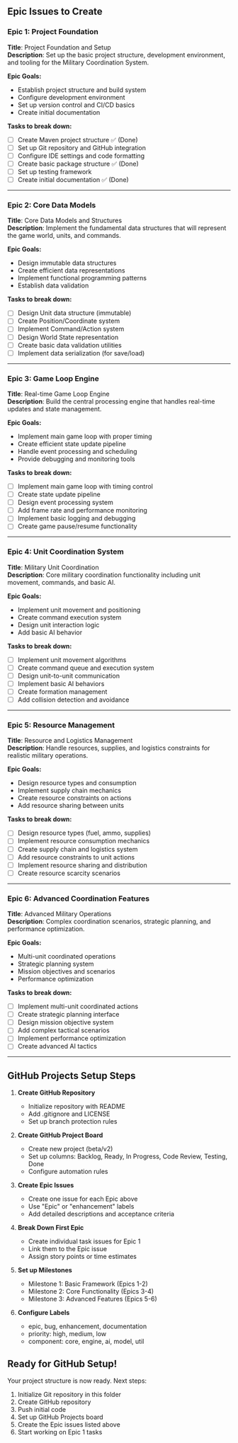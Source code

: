 ## Epic Issues to Create

### Epic 1: Project Foundation
**Title**: Project Foundation and Setup  
**Description**: Set up the basic project structure, development environment, and tooling for the Military Coordination System.

**Epic Goals:**
- Establish project structure and build system
- Configure development environment
- Set up version control and CI/CD basics
- Create initial documentation

**Tasks to break down:**
- [ ] Create Maven project structure ✅ (Done)
- [ ] Set up Git repository and GitHub integration
- [ ] Configure IDE settings and code formatting
- [ ] Create basic package structure ✅ (Done)
- [ ] Set up testing framework
- [ ] Create initial documentation ✅ (Done)

---

### Epic 2: Core Data Models
**Title**: Core Data Models and Structures  
**Description**: Implement the fundamental data structures that will represent the game world, units, and commands.

**Epic Goals:**
- Design immutable data structures
- Create efficient data representations
- Implement functional programming patterns
- Establish data validation

**Tasks to break down:**
- [ ] Design Unit data structure (immutable)
- [ ] Create Position/Coordinate system
- [ ] Implement Command/Action system
- [ ] Design World State representation
- [ ] Create basic data validation utilities
- [ ] Implement data serialization (for save/load)

---

### Epic 3: Game Loop Engine
**Title**: Real-time Game Loop Engine  
**Description**: Build the central processing engine that handles real-time updates and state management.

**Epic Goals:**
- Implement main game loop with proper timing
- Create efficient state update pipeline
- Handle event processing and scheduling
- Provide debugging and monitoring tools

**Tasks to break down:**
- [ ] Implement main game loop with timing control
- [ ] Create state update pipeline
- [ ] Design event processing system
- [ ] Add frame rate and performance monitoring
- [ ] Implement basic logging and debugging
- [ ] Create game pause/resume functionality

---

### Epic 4: Unit Coordination System
**Title**: Military Unit Coordination  
**Description**: Core military coordination functionality including unit movement, commands, and basic AI.

**Epic Goals:**
- Implement unit movement and positioning
- Create command execution system
- Design unit interaction logic
- Add basic AI behavior

**Tasks to break down:**
- [ ] Implement unit movement algorithms
- [ ] Create command queue and execution system
- [ ] Design unit-to-unit communication
- [ ] Implement basic AI behaviors
- [ ] Create formation management
- [ ] Add collision detection and avoidance

---

### Epic 5: Resource Management
**Title**: Resource and Logistics Management  
**Description**: Handle resources, supplies, and logistics constraints for realistic military operations.

**Epic Goals:**
- Design resource types and consumption
- Implement supply chain mechanics
- Create resource constraints on actions
- Add resource sharing between units

**Tasks to break down:**
- [ ] Design resource types (fuel, ammo, supplies)
- [ ] Implement resource consumption mechanics
- [ ] Create supply chain and logistics system
- [ ] Add resource constraints to unit actions
- [ ] Implement resource sharing and distribution
- [ ] Create resource scarcity scenarios

---

### Epic 6: Advanced Coordination Features
**Title**: Advanced Military Operations  
**Description**: Complex coordination scenarios, strategic planning, and performance optimization.

**Epic Goals:**
- Multi-unit coordinated operations
- Strategic planning system
- Mission objectives and scenarios
- Performance optimization

**Tasks to break down:**
- [ ] Implement multi-unit coordinated actions
- [ ] Create strategic planning interface
- [ ] Design mission objective system
- [ ] Add complex tactical scenarios
- [ ] Implement performance optimization
- [ ] Create advanced AI tactics

---

## GitHub Projects Setup Steps

1. **Create GitHub Repository**
   - Initialize repository with README
   - Add .gitignore and LICENSE
   - Set up branch protection rules

2. **Create GitHub Project Board**
   - Create new project (beta/v2)
   - Set up columns: Backlog, Ready, In Progress, Code Review, Testing, Done
   - Configure automation rules

3. **Create Epic Issues**
   - Create one issue for each Epic above
   - Use "Epic" or "enhancement" labels
   - Add detailed descriptions and acceptance criteria

4. **Break Down First Epic**
   - Create individual task issues for Epic 1
   - Link them to the Epic issue
   - Assign story points or time estimates

5. **Set up Milestones**
   - Milestone 1: Basic Framework (Epics 1-2)
   - Milestone 2: Core Functionality (Epics 3-4)
   - Milestone 3: Advanced Features (Epics 5-6)

6. **Configure Labels**
   - epic, bug, enhancement, documentation
   - priority: high, medium, low
   - component: core, engine, ai, model, util

## Ready for GitHub Setup!

Your project structure is now ready. Next steps:
1. Initialize Git repository in this folder
2. Create GitHub repository
3. Push initial code
4. Set up GitHub Projects board
5. Create the Epic issues listed above
6. Start working on Epic 1 tasks
